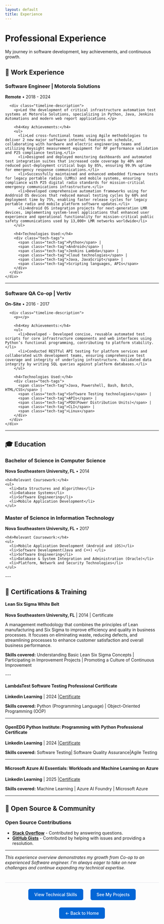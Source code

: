 ```yaml
---
layout: default
title: Experience
---
```


<!-- 
  Experience page - Work history, education, achievements
  Timeline format with key accomplishments and technologies
-->

<!-- Page navigation -->
<div class="page-header">
  <h1>Professional Experience</h1>
  <p>My journey in software development, key achievements, and continuous growth.</p>
</div>

<!-- Work Experience Timeline -->
## 💼 Work Experience

<div class="timeline">
  <!-- Current/Recent Position -->
  <div class="timeline-item">
    <div class="timeline-marker"></div>
    <div class="timeline-content">
      <h3>Software Engineer | Motorola Solutions</h3>
      <p class="timeline-meta">
        <strong>Remote</strong> • 
        <span class="timeline-date">2018 - 2024</span>
      </p>
      
      <div class="timeline-description">
        <p>Led the development of critical infrastructure automation test systems at Motorola Solutions, specializing in Python, Java, Jenkins Automations and modern web report applications.</p>
        
        <h4>Key Achievements:</h4>
        <ul>
          <li>Led cross-functional teams using Agile methodologies to deliver 2 new major software internal features on schedule, collaborating with hardware and electric engineering teams and utilizing Keysight measurement equipment for RF performance validation and P25 compliance testing.</li>
          <li>Designed and deployed monitoring dashboards and automated test integration suites that increased code coverage by 40% and reduced post-deployment critical bugs by 85%, ensuring 99.9% uptime for emergency response communications.</li>
          <li>Successfully maintained and enhanced embedded firmware tests for legacy portable radios (LMRs) and mobile systems, ensuring compliance with P25 digital radio standards for mission-critical emergency communications infrastructure.</li>
          <li>Developed comprehensive automation frameworks using for Anddroid OS devices that reduced manual testing cycles by 60% and deployment time by 75%, enabling faster release cycles for legacy portable radio and mobile platform software updates.</li>
          <li>Android OS integration projects for next-generation LMR devices, implementing system-level applications that enhanced user experience and operational functionality for mission-critical public safety communications used by 13,000+ LMR networks worldwide</li>
        </ul>
        
        <h4>Technologies Used:</h4>
        <div class="tech-tags">
          <span class="tech-tag">Python</span> |
          <span class="tech-tag">Android</span> |
          <span class="tech-tag">Jenkins Lambda</span> |
          <span class="tech-tag">Cloud technologies</span> |
          <span class="tech-tag">Java, JavaScript</span> |
          <span class="tech-tag">Scripting languages, APIs</span>
        </div>
      </div>
    </div>
  </div>

  ---

  <!-- Previous Position -->
  <div class="timeline-item">
    <div class="timeline-marker"></div>
    <div class="timeline-content">
      <h3>Software QA Co-op | Vertiv</h3>
      <p class="timeline-meta">
        <strong>On-Site</strong> • 
        <span class="timeline-date">2016 - 2017</span>
      </p>
      
      <div class="timeline-description">
        <p></p>
        
        <h4>Key Achievements:</h4>
        <ul>
          <li>Developed - Developed concise, reusable automated test scripts for core infrastructure components and web interfaces using Python’s functional programming, contributing to platform stability.</li>
          <li>Conducted RESTful API testing for platform services and collaborated with development teams, ensuring comprehensive test coverage and integrity of underlying infrastructure. Validated data integrity by writing SQL queries against platform databases.</li>
        </ul>
        
        <h4>Technologies Used:</h4>
        <div class="tech-tags">
          <span class="tech-tag">Java, Powershell, Bash, Batch, HTML/CSS</span> |
          <span class="tech-tag">Software Testing technologies</span> |
          <span class="tech-tag">APIs</span> |
          <span class="tech-tag">PDU(Power Distribution Units)</span> |
          <span class="tech-tag">CLI</span> |
          <span class="tech-tag">Linux</span>
        </div>
      </div>
    </div>
  </div>
  
  <!-- Earlier Position -->
  <div class="timeline-item">
    
  </div>
</div>

---

<!-- Education -->
## 🎓 Education

<div class="education-section">
  <div class="education-item">
    <h3>Bachelor of Science in Computer Science</h3>
    <p class="education-meta">
      <strong>Nova Southeastern University, FL</strong> • 2014
    </p>
    
    <h4>Relevant Coursework:</h4>
    <ul>
      <li>Data Structures and Algorithms</li>
      <li>Database Systems</li>
      <li>Software Engineering</li>
      <li>Mobile Application Development</li>
    </ul>
  </div>
</div>

<div class="education-section">
  <div class="education-item">
    <h3>Master of Science in Information Technology</h3>
    <p class="education-meta">
      <strong>Nova Southeastern University, FL</strong> • 2017
    </p>
    
    <h4>Relevant Coursework:</h4>
    <ul>
      <li>Mobile Application Development (Android and iOS)</li>
      <li>Software Development(Java and C++) </li>
      <li>Software Engineering</li>
      <li>Database & System Integration and Administration (Oracle)</li>
      <li>Platform, Network and Security Technologies</li>
    </ul>
  </div>
</div>
---

<!-- Certifications -->
## 📜 Certifications & Training

<div class="certifications-grid">
  <div class="certification-item">
    <h4>Lean Six Sigma White Belt</h4>
    <p><strong>Nova Southeastern University, FL</strong> | 2014 | Certificate</p>
    <p>A management methodology that combines the principles of Lean manufacturing and Six Sigma to improve efficiency and quality in business processes. It focuses on eliminating waste, reducing defects, and streamlining processes to enhance customer satisfaction and overall business performance. </p>
    <p><strong>Skills covered:</strong> Understanding Basic Lean Six Sigma Concepts | Participating in Improvement Projects | Promoting a Culture of Continuous Improvement</p>
  </div>
  ---
  <div class="certification-item">
    <h4>LambdaTest Software Testing Professional Certificate</h4>
    <p><strong>Linkedin Learning</strong> | 2024 |<a href="https://www.linkedin.com/learning/certificates/ff0f73ae1a4dedec0ff4fbaa60e494397d4d626b063e99e23060c4b42fd51e46">Certificate</a> </p>
    <p><strong>Skills covered:</strong> Python (Programming Language) | Object-Oriented Programming (OOP)</p>
    
  </div>

--- 
  <div class="certification-item">
    <h4>OpenEDG Python Institute: Programming with Python Professional Certificate</h4>
    <p><strong>Linkedin Learning</strong> | 2024 |<a href="https://www.linkedin.com/learning/certificates/49f9984d2219c030b0ab00971336ba577c1c94a84888a185a93bf08032fa4115">Certificate</a> </p>
    <p><strong>Skills covered:</strong> Software Testing| Software Quality Assurance|Agile Testing</p>
  </div>
</div>

---

<div class="certification-item">
    <h4>Microsoft Azure AI Essentials: Workloads and Machine Learning on Azure</h4>
    <p><strong>Linkedin Learning</strong> | 2025 |<a href="https://www.linkedin.com/learning/certificates/1a5d19017173abffb313beda0f08cffa7d30e421b5fa1d835c0854f98f34d356">Certificate</a> </p>
    <p><strong>Skills covered:</strong> Machine Learning | Azure AI Foundry | Microsoft Azure</p>

</div>

---

<!-- Open Source & Community -->
## 🌟 Open Source & Community

<div class="community-section">
  <h3>Open Source Contributions</h3>
  <ul>
    <li><strong><a href="https://stackoverflow.com/users/8372117/crissyg">Stack Overflow</a></strong> - Contributed by answering questions.</li>
    <li><strong><a href="https://gist.github.com/uupaa/f77d2bcf4dc7a294d109?permalink_comment_id=5287041#gistcomment-5287041"> GitHub Gists</a></strong> - Contributed by helping with issues and providing a resolution.</li>
    
  </ul>
  
  <!-- <h3>Technical Writing</h3>
  <ul>
    <li><strong><a href="https://www.utest.com/profile/crissyg/articles">Utest Profile Article Entries </a></strong></li>
  </ul> -->
</div>

---
*This experience overview demonstrates my growth from Co-op to an experienced Software engineer. I'm always eager to take on new challenges and continue expanding my technical expertise.*

<!-- Navigation footer -->
<!-- **[View Technical Skills | ](skills.md)[See My Projects | ](projects.md)[← Back to Home](index.md)** -->

<div style="margin: 40px 0; padding: 20px; border-top: 1px solid #e1e4e8; display: flex; justify-content: center; gap: 24px; flex-wrap: wrap;">
  <a href="{{ site.baseurl }}/skills.html" style="background: #0366d6; color: white; padding: 10px 20px; border-radius: 6px; text-decoration: none; font-weight: 500;">
    View Technical Skills
  </a>
  <a href="{{ site.baseurl }}/projects.html" style="background: #0366d6; color: white; padding: 10px 20px; border-radius: 6px; text-decoration: none; font-weight: 500;">
    See My Projects
  </a>
  <a href="{{ site.baseurl }}/" style="background: #0366d6; color: white; padding: 10px 20px; border-radius: 6px; text-decoration: none; font-weight: 500;">
    ← Back to Home
  </a>
</div>